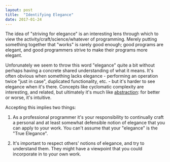 ```yaml
---
layout: post
title:  "Identifying Elegance"
date: 2017-01-24
---
```


The idea of "striving for elegance" is an interesting lens through which to view
the activity/craft/science/whatever of programming. Merely putting something
together that "works" is rarely good enough; good programs are elegant, and good
programmers strive to make their programs more elegant.

Unforunately we seem to throw this word "elegance" quite a bit without perhaps
having a concrete shared understanding of what it means. It's often obvious when
something lacks elegance - performing an operation twice "just in case",
duplicated functionality, etc. - but it's harder to see elegance when it's
there. Concepts like cyclomatic complexity are interesting, and related, but
ultimately it's much like [abstraction][1]: for better or worse, it's intuitive.

Accepting this implies two things:

1. As a professional programmer it's your responsibility to continually craft a
   personal and at least somewhat defensible notion of elegance that you can
   apply to your work. You can't assume that your "elegance" is the "True
   Elegance".

2. It's important to respect others' notions of elegance, and try to understand
   them. They might have a viewpoint that you could incorporate in to your own
   work.

[1]: http://b20n.net/good-abstractions.html
